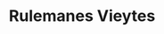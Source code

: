 ---
title: "Rulemanes Vieytes"
url: /ciudad-autonoma-de-buenos-aires/rulemanes-vieytes/
shop: general
---